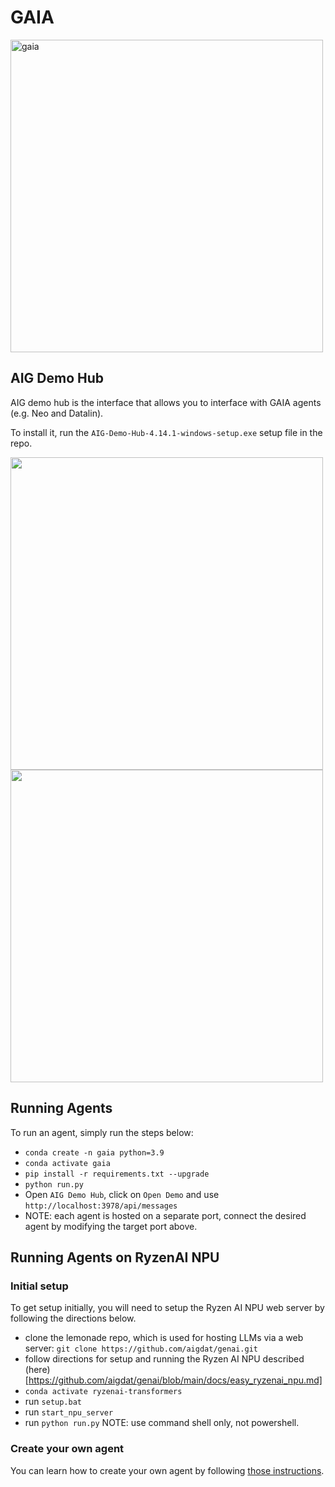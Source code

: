 # GAIA
<img src="https://github.com/aigdat/gaia/assets/4722733/0db60b9b-05d5-4732-a74e-f67bc9bdb61b" alt="gaia" width="500">

## AIG Demo Hub

AIG demo hub is the interface that allows you to interface with GAIA agents (e.g. Neo and Datalin).

To install it, run the `AIG-Demo-Hub-4.14.1-windows-setup.exe` setup file in the repo.

<img src="https://github.com/aigdat/gaia/raw/main/img/demo_hub_1.png"  width="500"/>

<img src="https://github.com/aigdat/gaia/raw/main/img/demo_hub_2.png"  width="500"/>


## Running Agents
To run an agent, simply run the steps below:
* `conda create -n gaia python=3.9`
* `conda activate gaia`
* `pip install -r requirements.txt --upgrade`
* `python run.py`
* Open `AIG Demo Hub`, click on `Open Demo` and use `http://localhost:3978/api/messages`
* NOTE: each agent is hosted on a separate port, connect the desired agent by modifying the target port above.

## Running Agents on RyzenAI NPU

### Initial setup
To get setup initially, you will need to setup the Ryzen AI NPU web server by following the directions below.
* clone the lemonade repo, which is used for hosting LLMs via a web server: `git clone https://github.com/aigdat/genai.git`
* follow directions for setup and running the Ryzen AI NPU described (here)[https://github.com/aigdat/genai/blob/main/docs/easy_ryzenai_npu.md]
* `conda activate ryzenai-transformers`
* run `setup.bat`
* run `start_npu_server`
* run `python run.py`
NOTE: use command shell only, not powershell.

### Create your own agent
You can learn how to create your own agent by following [those instructions](https://learn.microsoft.com/en-us/azure/bot-service/bot-service-quickstart-create-bot).